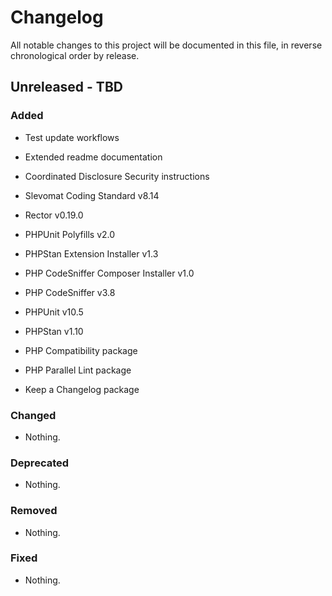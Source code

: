 # Changelog

All notable changes to this project will be documented in this file, in reverse chronological order by release.

## Unreleased - TBD

### Added

- Test update workflows

- Extended readme documentation

- Coordinated Disclosure Security instructions

- Slevomat Coding Standard v8.14

- Rector v0.19.0

- PHPUnit Polyfills v2.0

- PHPStan Extension Installer v1.3

- PHP CodeSniffer Composer Installer v1.0

- PHP CodeSniffer v3.8

- PHPUnit v10.5

- PHPStan v1.10

- PHP Compatibility package

- PHP Parallel Lint package

- Keep a Changelog package

### Changed

- Nothing.

### Deprecated

- Nothing.

### Removed

- Nothing.

### Fixed

- Nothing.
